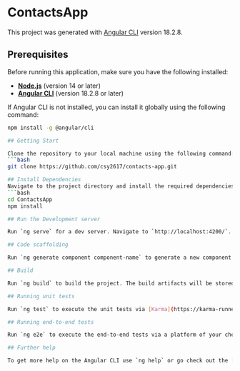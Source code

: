 # ContactsApp

This project was generated with [Angular CLI](https://github.com/angular/angular-cli) version 18.2.8.

## Prerequisites

Before running this application, make sure you have the following installed:

- **[Node.js](https://nodejs.org/)** (version 14 or later)
- **[Angular CLI](https://angular.io/cli)** (version 18.2.8 or later)

If Angular CLI is not installed, you can install it globally using the following command:
```bash
npm install -g @angular/cli

## Getting Start

Clone the repository to your local machine using the following command:
```bash
git clone https://github.com/csy2617/contacts-app.git

## Install Dependencies
Navigate to the project directory and install the required dependencies:
```bash
cd ContactsApp
npm install

## Run the Development server

Run `ng serve` for a dev server. Navigate to `http://localhost:4200/`. The application will automatically reload if you change any of the source files.

## Code scaffolding

Run `ng generate component component-name` to generate a new component. You can also use `ng generate directive|pipe|service|class|guard|interface|enum|module`.

## Build

Run `ng build` to build the project. The build artifacts will be stored in the `dist/` directory.

## Running unit tests

Run `ng test` to execute the unit tests via [Karma](https://karma-runner.github.io).

## Running end-to-end tests

Run `ng e2e` to execute the end-to-end tests via a platform of your choice. To use this command, you need to first add a package that implements end-to-end testing capabilities.

## Further help

To get more help on the Angular CLI use `ng help` or go check out the [Angular CLI Overview and Command Reference](https://angular.dev/tools/cli) page.
